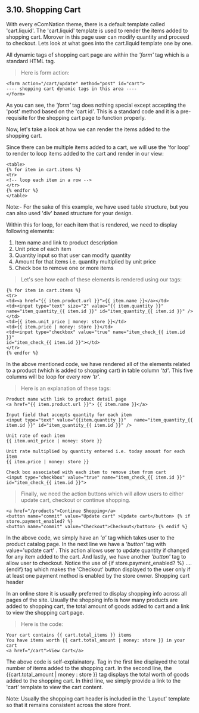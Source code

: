 ## 3.10. Shopping Cart

With every eComNation theme, there is a default template called 'cart.liquid'. The 'cart.liquid' template is used to render the items added to shopping cart. Morover in this page user can modify quantity and proceed to checkout. Lets look at what goes into the cart.liquid template one by one.

All dynamic tags of shopping cart page are within the *'form'* tag which is a standard HTML tag.

>Here is form action:

```liquid
<form action="/cart/update" method="post" id="cart">
---- shopping cart dynamic tags in this area ----
</form>
```

As you can see, the *'form'* tag does nothing special except accepting the 'post' method based on the 'cart id'. This is a standard code and it is a pre-requisite for the shopping cart page to function properly.

Now, let's take a look at how we can render the items added to the shopping cart.


Since there can be multiple items added to a cart, we will use the 'for loop' to render to loop items added to the cart and render in our view:

```liquid
<table>
{% for item in cart.items %}
<tr>
<!-- loop each item in a row -->
</tr>
{% endfor %}
</table>
```

<aside class="notice">
Note:- For the sake of this example, we have used table structure, but you can also used 'div' based structure for your design.
</aside>

Within this for loop, for each item that is rendered, we need to display following elements:

1. Item name and link to product description
2. Unit price of each item
3. Quantity input so that user can modify quantity
4. Amount for that items i.e. quantity multiplied by unit price
5. Check box to remove one or more items

>Let's see how each of these elements is rendered using our tags:

```liquid
{% for item in cart.items %}
<tr>
<td><a href="{{ item.product.url }}">{{ item.name }}</a></td>
<td><input type="text" size="2" value="{{ item.quantity }}" name="item_quantity_{{ item.id }}" id="item_quantity_{{ item.id }}" /></td>
<td>{{ item.unit_price | money: store }}</td>
<td>{{ item.price | money: store }}</td>
<td><input type="checkbox" value="true" name="item_check_{{ item.id }}"
id="item_check_{{ item.id }}"></td>
</tr>
{% endfor %}
```

In the above mentioned code, we have rendered all of the elements related to a product (which is added to shopping cart) in table column *'td'*. This five columns will be loop for every row *'tr'*.

> Here is an explanation of these tags:

```liquid
Product name with link to product detail page
<a href="{{ item.product.url }}"> {{ item.name }}</a>

Input field that accepts quantity for each item	
<input type="text" value="{{item.quantity }}"	name="item_quantity_{{ item.id }}" id="item_quantity_{{ item.id }}" />

Unit rate of each item
{{ item.unit_price | money: store }}
	
Unit rate multiplied by quantity entered i.e. today amount for each item
{{ item.price | money: store }}
	
Check box associated with each item to remove item from cart
<input type="checkbox" value="true" name="item_check_{{ item.id }}" id="item_check_{{ item.id }}">
```
	
>Finally, we need the action buttons which will allow users to either update cart, checkout or continue shopping.

```liquid
<a href="/products">Continue Shopping</a>
<button name="commit" value="Update cart" >Update cart</button> {% if store.payment_enabled? %}
<button name="commit" value="Checkout">Checkout</button> {% endif %}
```

In the above code, we simply have an *'a'* tag which takes user to the product catalog page. In the next line we have a *'button'* tag with value='update cart' . This action allows user to update quantity if changed for any item added to the cart. And lastly, we have another *'button'* tag to allow user to checkout. Notice the use of {if store.payment_enabled? %} ....
{endif} tag which makes the 'Checkout' button displayed to the user only if at least one payment method is enabled by the store owner.
Shopping cart header

In an online store it is usually preferred to display shopping info across all pages of the site. Usually the shopping info is how many products are added to shopping cart, the total amount of goods added to cart and a link to view the shopping cart page.

>Here is the code:

```liquid
Your cart contains {{ cart.total_items }} items
You have items worth {{ cart.total_amount | money: store }} in your cart
<a href="/cart">View Cart</a>
```

The above code is self-explainatory. Tag in the first line displayed the total number of items added to the shopping cart. In the second line, the {{cart.total_amount | money : store }} tag displays the total worth of goods added to the shopping cart. In third line, we simply provide a link to the 'cart' template to view the cart content.

<aside class="notice">
Note: Usually the shopping cart header is included in the 'Layout' template so that it remains consistent across the store front.
</aside>
